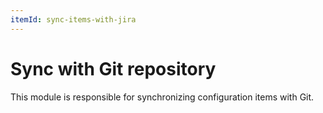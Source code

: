 ```yaml
---
itemId: sync-items-with-jira
---
```


# Sync with Git repository

This module is responsible for synchronizing configuration items with Git.